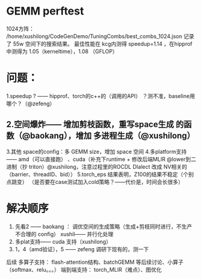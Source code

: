 # GEMM perftest
1024方阵：
/home/xushilong/CodeGenDemo/TuningCombs/best_combs_1024.json 记录了 55w 空间下的搜索结果。
最佳性能在 kcg内测得 speedup=1.14 ，在hipprof中测得为 1.05（kerneltime），1.08 （GFLOP）


# 问题：
1.speedup ? —— hipprof、torch的c++的（调用的API） ？测不准，baseline用哪个？（@zefeng）
## 2.空间爆炸—— 增加剪枝函数，重写space生成 的函数（@baokang），增加 多进程生成（@xushilong）
3.其他 space的config：多 GEMM size，增加 space 空间
4.多platform支持—— amd（可以直接跑） 、cuda（补充下runtime + 修改后端MLIR @lower到二进制（抄 triton）@xushilong，注意过程里的ROCDL DIalect 改成 NV相关的 （barrier、threadID、bid））
5.torch_eps 结果表明，Z100的结果不稳定（个别点跳变） （是否要在case测试加入cold策略？——代价是，时间会长很多）


# 解决顺序
1. 先看2 —— baokang ： 调优空间的生成策略（生成+剪枝同时进行，不生产不合理的 config）
            xushil—— 并行化处理
4. 多plat支持—— cuda 支持（xushilong） 
2. 1，4（amd验证），5 —— zefeng 调研下现有的，测一下

后续
多算子支持： flash-attention结构、batchGEMM 等后续讨论、小算子（softmax、relu。。。）
端到端支持： torch_MLIR（难点）、图优化

